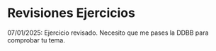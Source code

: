 # Revisiones Ejercicios
07/01/2025: Ejercicio revisado.
Necesito que me pases la DDBB para comprobar tu tema.
